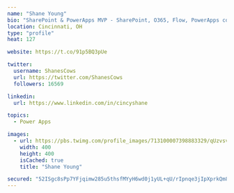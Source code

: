 ```yaml
---
name: "Shane Young"
bio: "SharePoint & PowerApps MVP - SharePoint, O365, Flow, PowerApps consulting? @PowerApps911 | Pure Snark? You found it."
location: Cincinnati, OH
type: "profile"
heat: 127

website: https://t.co/91p5BQ3pUe

twitter:
  username: ShanesCows
  url: https://twitter.com/ShanesCows
  followers: 16569

linkedin:
  url: https://www.linkedin.com/in/cincyshane

topics:
  - Power Apps

images:
  - url: https://pbs.twimg.com/profile_images/713100007398883329/qUzvsvQ3_400x400.jpg
    width: 400
    height: 400
    isCached: true
    title: "Shane Young"

secured: "52ISgc8sPp7YFjqimw285u5thsfMYyH6wd0j1yUL+qU/rIpnqe3jIpXprkQm8ohbkUb6LqElmM6cS4l2UtmCsDuYFRUsPBGy+6m0bdXrHStJHWp2opZ7YLjIivZh/WZka//UY1ENYEoPpmV1UtMzabg46i8kAsSSpzVsYP8TWCT7AeDTYqtrjt7CWjWD/QH7uj8hYSd1Z48csbITBdK8NdrzhvbkPeqsLbKUoau/xvK+ewuzAt/NjhLXAsw0GGCvJECwg3biv9jM0clm5UhoM/YwqOi+S9Q/RN0k0t0b2zn7QPW4rjp3YLPpNOaa5ntSRzT3WekWNZ7KCY64us91icK/J81QT5o01tLjRgle1v2aErGW6xjM+hlyu7/Tuib94kNZqB0/Lx458zdbK6xR04svtauPR9QLLqCTV4tJWh0=;ozVB02ub/o4HV00hkRB5cw=="
---
```


